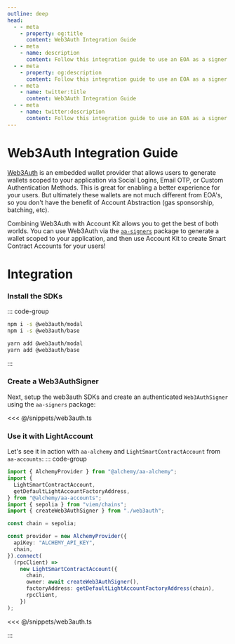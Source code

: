 ```yaml
---
outline: deep
head:
  - - meta
    - property: og:title
      content: Web3Auth Integration Guide
  - - meta
    - name: description
      content: Follow this integration guide to use an EOA as a signer with Account Kit, a vertically integrated stack for building apps that support ERC-4337.
  - - meta
    - property: og:description
      content: Follow this integration guide to use an EOA as a signer with Account Kit, a vertically integrated stack for building apps that support ERC-4337.
  - - meta
    - name: twitter:title
      content: Web3Auth Integration Guide
  - - meta
    - name: twitter:description
      content: Follow this integration guide to use an EOA as a signer with Account Kit, a vertically integrated stack for building apps that support ERC-4337.
---
```


# Web3Auth Integration Guide

[Web3Auth](https://web3auth.io/) is an embedded wallet provider that allows users to generate wallets scoped to your application via Social Logins, Email OTP, or Custom Authentication Methods. This is great for enabling a better experience for your users. But ultimately these wallets are not much different from EOA's, so you don't have the benefit of Account Abstraction (gas sponsorship, batching, etc).

Combining Web3Auth with Account Kit allows you to get the best of both worlds. You can use Web3Auth via the [`aa-signers`](/packages/aa-signers/magic/introduction) package to generate a wallet scoped to your application, and then use Account Kit to create Smart Contract Accounts for your users!

# Integration

### Install the SDKs

::: code-group

```bash [npm]
npm i -s @web3auth/modal
npm i -s @web3auth/base
```

```bash [yarn]
yarn add @web3auth/modal
yarn add @web3auth/base
```

:::

### Create a Web3AuthSigner

Next, setup the web3auth SDKs and create an authenticated `Web3AuthSigner` using the `aa-signers` package:

<<< @/snippets/web3auth.ts

### Use it with LightAccount

Let's see it in action with `aa-alchemy` and `LightSmartContractAccount` from `aa-accounts`:
::: code-group

```ts [example.ts]
import { AlchemyProvider } from "@alchemy/aa-alchemy";
import {
  LightSmartContractAccount,
  getDefaultLightAccountFactoryAddress,
} from "@alchemy/aa-accounts";
import { sepolia } from "viem/chains";
import { createWeb3AuthSigner } from "./web3auth";

const chain = sepolia;

const provider = new AlchemyProvider({
  apiKey: "ALCHEMY_API_KEY",
  chain,
}).connect(
  (rpcClient) =>
    new LightSmartContractAccount({
      chain,
      owner: await createWeb3AuthSigner(),
      factoryAddress: getDefaultLightAccountFactoryAddress(chain),
      rpcClient,
    })
);
```

<<< @/snippets/web3auth.ts

:::
